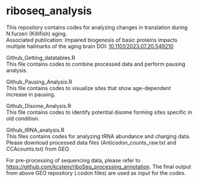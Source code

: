 # riboseq_analysis
This repository contains codes for analyzing changes in translation during N.furzeri (Killifish) aging.<br/> 
Associated publication: Impaired biogenesis of basic proteins impacts multiple hallmarks of the aging brain DOI: [10.1101/2023.07.20.549210](https://doi.org/10.1101/2023.07.20.549210)

Github_Getting_datatables.R<br/>
This file contains codes to combine processed data and perform pausing analysis. 

Github_Pausing_Analysis.R<br/>
This file contains codes to visualize sites that show age-dependent increase in pausing. 

Github_Disome_Analysis.R<br/>
This file contains codes to identify potential disome forming sites specific in old condition. 

Github_tRNA_analysis.R<br/>
This files contains codes for analyzing tRNA abundance and charging data. Please download processed data files (Anticodon_counts_raw.txt and CCAcounts.txt) from GEO. 

For pre-processing of sequencing data, please refer to https://github.com/kcstein/riboSeq_processing_annotation.
The final output from above GEO repository (.codon files) are used as input for the codes. 

